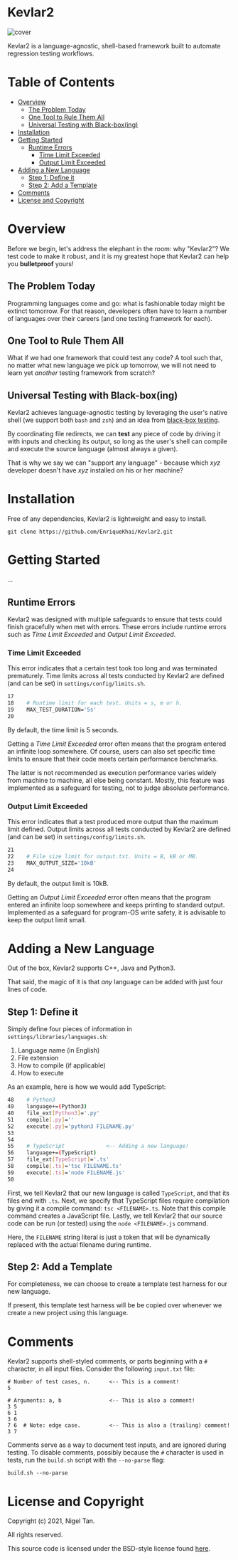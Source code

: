 # Kevlar2

![cover](https://user-images.githubusercontent.com/42400406/147865116-21bfc949-c546-4dda-8d45-4c721c8e5a95.png)

Kevlar2 is a language-agnostic, shell-based framework
built to automate regression testing workflows.

# Table of Contents

  - [Overview](#overview)
    - [The Problem Today](#the-problem-today)
    - [One Tool to Rule Them All](#one-tool-to-rule-them-all)
    - [Universal Testing with Black-box(ing)](#universal-testing-with-black-boxing)
  - [Installation](#installation)
  - [Getting Started](#getting-started)
    - [Runtime Errors](#runtime-errors)
      - [Time Limit Exceeded](#time-limit-exceeded)
      - [Output Limit Exceeded](#output-limit-exceeded)
  - [Adding a New Language](#adding-a-new-language)
    - [Step 1: Define it](#step-1-define-it)
    - [Step 2: Add a Template](#step-2-add-a-template)
  - [Comments](#comments)
  - [License and Copyright](#license-and-copyright)

# Overview

Before we begin, let's address the elephant in the room:
why "Kevlar2"? We test code to make it robust, and it is
my greatest hope that Kevlar2 can help you **bulletproof**
yours!

## The Problem Today

Programming languages come and go: what is fashionable
today might be extinct tomorrow. For that reason,
developers often have to learn a number of languages
over their careers (and one testing framework for each).

## One Tool to Rule Them All

What if we had one framework that could test any code?
A tool such that, no matter what new language we pick
up tomorrow, we will not need to learn yet *another*
testing framework from scratch?

## Universal Testing with Black-box(ing)

Kevlar2 achieves language-agnostic testing by leveraging
the user's native shell (we support both `bash` and `zsh`)
and an idea from [black-box testing](https://en.wikipedia.org/wiki/Black-box_testing).

By coordinating file redirects, we can **test** any piece
of code by driving it with inputs and checking its output,
so long as the user's shell can compile and execute the
source language (almost always a given).

That is why we say we can "support any language" - because
which *xyz* developer doesn't have *xyz* installed on
his or her machine?

# Installation

Free of any dependencies, Kevlar2 is lightweight and easy
to install.

```
git clone https://github.com/EnriqueKhai/Kevlar2.git
```

# Getting Started

...

## Runtime Errors

Kevlar2 was designed with multiple safeguards to ensure
that tests could finish gracefully when met with errors.
These errors include runtime errors such as
*Time Limit Exceeded* and *Output Limit Exceeded*.

### Time Limit Exceeded

This error indicates that a certain test took too long
and was terminated prematurely. Time limits across all
tests conducted by Kevlar2 are defined (and can be set)
in `settings/config/limits.sh`.

```Bash
17
18    # Runtime limit for each test. Units = s, m or h.
19    MAX_TEST_DURATION='5s'
20
```

By default, the time limit is 5 seconds.

Getting a *Time Limit Exceeded* error often means that the
program entered an infinite loop somewhere. Of course,
users can also set specific time limits to ensure that
their code meets certain performance benchmarks.

The latter is not recommended as execution performance
varies widely from machine to machine, all else being
constant. Mostly, this feature was implemented as a
safeguard for testing, not to judge absolute performance.

### Output Limit Exceeded

This error indicates that a test produced more output
than the maximum limit defined. Output limits across all
tests conducted by Kevlar2 are defined (and can be set)
in `settings/config/limits.sh`.

```Bash
21
22    # File size limit for output.txt. Units = B, kB or MB.
23    MAX_OUTPUT_SIZE='10kB'
24
```

By default, the output limit is 10kB.

Getting an *Output Limit Exceeded* error often means that
the program entered an infinite loop somewhere and keeps
printing to standard output. Implemented as a safeguard
for program-OS write safety, it is advisable to keep the
output limit small.

# Adding a New Language

Out of the box, Kevlar2 supports C++, Java and Python3.

That said, the magic of it is that *any* language can be
added with just four lines of code.

## Step 1: Define it

Simply define four pieces of information in `settings/libraries/languages.sh`:

  1. Language name (in English)
  2. File extension
  3. How to compile (if applicable)
  4. How to execute

As an example, here is how we would add TypeScript:

```Bash
48    # Python3
49    language+=(Python3)
40    file_ext[Python3]='.py'
51    compile[.py]=''
52    execute[.py]='python3 FILENAME.py'
53
54
55    # TypeScript             <-- Adding a new language!
56    language+=(TypeScript)
57    file_ext[TypeScript]='.ts'
58    compile[.ts]='tsc FILENAME.ts'
59    execute[.ts]='node FILENAME.js'
50  
```

First, we tell Kevlar2 that our new language is called
`TypeScript`, and that its files end with `.ts`. Next,
we specify that TypeScript files require compilation by
giving it a compile command: `tsc <FILENAME>.ts`. Note
that this compile command creates a JavaScript file.
Lastly, we tell Kevlar2 that our source code can be run
(or tested) using the `node <FILENAME>.js` command.

Here, the `FILENAME` string literal is just a token that
will be dynamically replaced with the actual filename
during runtime.

## Step 2: Add a Template

For completeness, we can choose to create a template test
harness for our new language.

If present, this template test harness will be be copied
over whenever we create a new project using this language.

# Comments

Kevlar2 supports shell-styled comments, or parts beginning
with a `#` character, in all input files. Consider the
following `input.txt` file:

```
# Number of test cases, n.      <-- This is a comment!
5

# Arguments: a, b               <-- This is also a comment!
3 5
6 1
3 6
7 6  # Note: edge case.         <-- This is also a (trailing) comment!
3 7
```

Comments serve as a way to document test inputs, and are
ignored during testing. To disable comments, possibly
because the `#` character is used in tests, run the
`build.sh` script with the `--no-parse` flag:

```
build.sh --no-parse
```

# License and Copyright

Copyright (c) 2021, Nigel Tan.

All rights reserved.

This source code is licensed under the BSD-style license
found [here](LICENSE).
